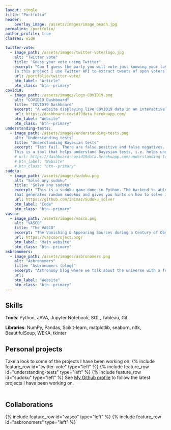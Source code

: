 ```yaml
---
layout: single
title: "Portfolio"
header:
    overlay_image: /assets/images/image_beach.jpg
permalink: /portfolio/
author_profile: true
classes: wide

twitter-vote:
  - image_path: /assets/images/twitter-vote/logo.jpg
    alt: "Twitter vote"
    title: "Guess your vote using Twitter"
    excerpt: "Can I guess the party you will vote just knowing your last tweets?
	In this project I use Twitter API to extract tweets of open voters of different Spanish parties. Then applying different ML models, we try to guess the party you are going to vote based on the text content of your tweets (language/expressions/user_mentions)."
    url: /portfolio/twitter-vote/
    btn_label: "Article"
    btn_class: "btn--primary"
covid19:
  - image_path: /assets/images/logo-COVID19.png
    alt: "COVID19 Dashboard"
    title: "COVID19 Dashboard"
    excerpt: "A website displaying live COVID19 data in an interactive way,"
    url: https://dashboard-covid19data.herokuapp.com/
    btn_label: "Website"
    btn_class: "btn--primary"
understanding-tests:
  - image_path: /assets/images/understanding-tests.png
    alt: "Understanding tests"
    title: "Understanding Bayesian tests"
    excerpt: "Test fail. There are false positive and false negatives. So if I take a test and the result is positive, how confident can I be that I am infected? Can I trust that test?
	This is a tool that helps understand Bayesian tests, i.e. helps understand COVID19 tests or any othe test that replies with positive/negative output."
    # url: https://dashboard-covid19data.herokuapp.com/understanding-tests
    # btn_label: "Website"
    # btn_class: "btn--primary"
sudoku:
  - image_path: /assets/images/sudoku.png
    alt: "Solve any sudoku"
    title: "Solve any sudoku"
    excerpt: "This is a sudoku game done in Python. The backend is able to solve any 9x9 sudoku. I created as well a GUI
	that generates random sudokus and gives you hints on how to solve if you need help. "
    url: https://github.com/inimaz/Sudoku_solver
    btn_label: "Code"
    btn_class: "btn--primary"
vasco:
  - image_path: /assets/images/vasco.png
    alt: "VASCO"
    title: "The VASCO"
    excerpt: "The Vanishing & Appearing Sources during a Century of Observations (VASCO) project aims at finding astro-physically interesting mismatches between historical sky surveys: ‘Which object flickered out from our celestial radar?’, ‘Which locations hint at astronomical spectacles to discover?’. This is a collaborative international project in which we aim to compare images from different telescopes to find rare phenomena in the universe."
    url: https://vascoproject.org/
    btn_label: "Main website"
    btn_class: "btn--primary"	
asbronomers:
  - image_path: /assets/images/asbronomers.png
    alt: "Asbronomers"
    title: "Asbronomers (blog)"
    excerpt: "Astronomy blog where we talk about the universe with a fun approach."
    url: 	
    btn_label: "Website"
    btn_class: "btn--primary"
---
```


## Skills

**Tools**: Python, JAVA, Jupyter Notebook, SQL, Tableau, Git

**Libraries**: NumPy, Pandas, Scikit-learn, matplotlib, seaborn, nltk, BeautifulSoup, WEKA, tkinter

## Personal projects

Take a look to some of the projects I have been working on:
{% include feature_row id="twitter-vote" type="left" %}
{% include feature_row id="understanding-tests" type="left" %}
{% include feature_row id="sudoku" type="left" %}
See <i class="fab fa-fw fa-github"></i>[My Github profile](https://github.com/inimaz) to follow the latest projects I have been working on.<br>
<br>

## Collaborations

{% include feature_row id="vasco" type="left" %}
{% include feature_row id="asbronomers" type="left" %}
